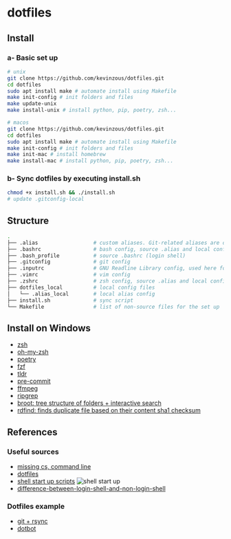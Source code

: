 # dotfiles

## Install

### a- Basic set up

```bash 
# unix
git clone https://github.com/kevinzous/dotfiles.git
cd dotfiles
sudo apt install make # automate install using Makefile
make init-config # init folders and files
make update-unix
make install-unix # install python, pip, poetry, zsh...
```

```bash
# macos
git clone https://github.com/kevinzous/dotfiles.git
cd dotfiles
sudo apt install make # automate install using Makefile
make init-config # init folders and files
make init-mac # install homebrew
make install-mac # install python, pip, poetry, zsh...
```

### b- Sync dotfiles by executing install.sh

```bash
chmod +x install.sh && ./install.sh
# update .gitconfig-local
```

## Structure

```bash
.
├── .alias                  # custom aliases. Git-related aliases are defined in .gitconfig and in ~/.oh-my-zsh/plugins/git
├── .bashrc                 # bash config, source .alias and local config (interactive non-login shell)
├── .bash_profile           # source .bashrc (login shell)
├── .gitconfig              # git config
├── .inputrc                # GNU Readline Library config, used here for key bindings
├── .vimrc                  # vim config
├── .zshrc                  # zsh config, source .alias and local config (interactive non-login shell)
├── dotfiles_local          # local config files
│   └── .alias_local        # local alias config
├── install.sh              # sync script
└── Makefile                # list of non-source files for the set up
```

## Install on Windows

- [zsh](https://github.com/ohmyzsh/ohmyzsh/wiki/Installing-ZSH)
- [oh-my-zsh](https://github.com/ohmyzsh/ohmyzsh.git)
- [poetry](https://python-poetry.org/docs/#osx--linux--bashonwindows-install-instructions)
- [fzf](https://github.com/junegunn/fzf/wiki)
- [tldr](https://github.com/tldr-pages/tldr)
- [pre-commit](https://pypi.org/project/pre-commit/)
- [ffmpeg](https://ffmpeg.org/)
- [ripgrep](https://github.com/BurntSushi/ripgrep)
- [broot: tree structure of folders + interactive search](https://github.com/Canop/brootsee)
- [rdfind: finds duplicate file based on their content sha1 checksum](https://github.com/pauldreik/rdfind)

## References

### Useful sources

- [missing cs, command line](https://missing.csail.mit.edu/2020/command-line/)
- [dotfiles](http://dotfiles.github.io/)
- [shell start up scripts](https://blog.flowblok.id.au/2013-02/shell-startup-scripts.html)
![shell start up](https://blog.flowblok.id.au/static/images/shell-startup.png)
- [difference-between-login-shell-and-non-login-shell](https://unix.stackexchange.com/questions/38175/difference-between-login-shell-and-non-login-shell)

### Dotfiles example

- [git + rsync](https://github.com/mathiasbynens/dotfiles/blob/main/bootstrap.sh)
- [dotbot](https://github.com/anishathalye/dotfiles)
